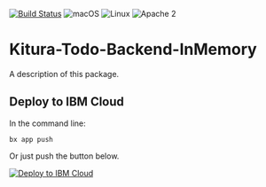 [![Build Status](https://travis-ci.org/vadimeisenbergibm/Kitura-Todo-Backend-InMemory.svg?branch=master)](https://travis-ci.org/vadimeisenbergibm/Kitura-Todo-Backend-InMemory)
![macOS](https://img.shields.io/badge/os-macOS-green.svg?style=flat)
![Linux](https://img.shields.io/badge/os-linux-green.svg?style=flat)
![Apache 2](https://img.shields.io/badge/license-Apache2-blue.svg?style=flat)

# Kitura-Todo-Backend-InMemory

A description of this package.

## Deploy to IBM Cloud
In the command line:

`bx app push`

Or just push the button below.

[![Deploy to IBM Cloud](https://bluemix.net/deploy/button.png)](https://bluemix.net/deploy?repository=https://github.com/vadimeisenbergibm/Kitura-Todo-Backend-InMemory.git)
